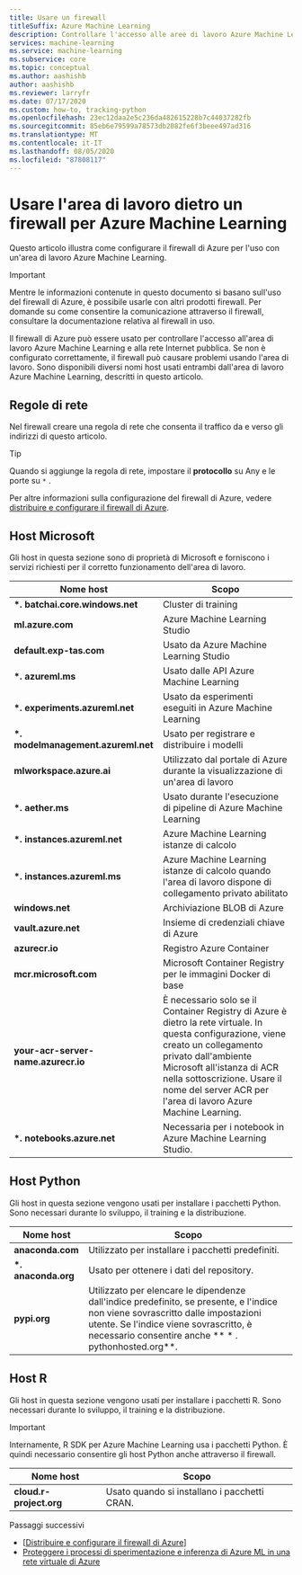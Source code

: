 ```yaml
---
title: Usare un firewall
titleSuffix: Azure Machine Learning
description: Controllare l'accesso alle aree di lavoro Azure Machine Learning con i firewall di Azure. Informazioni sugli host che è necessario consentire attraverso il firewall per il corretto funzionamento di Azure Machine Learning.
services: machine-learning
ms.service: machine-learning
ms.subservice: core
ms.topic: conceptual
ms.author: aashishb
author: aashishb
ms.reviewer: larryfr
ms.date: 07/17/2020
ms.custom: how-to, tracking-python
ms.openlocfilehash: 23ec12daa2e5c236da482615228b7c44037282fb
ms.sourcegitcommit: 85eb6e79599a78573db2082fe6f3beee497ad316
ms.translationtype: MT
ms.contentlocale: it-IT
ms.lasthandoff: 08/05/2020
ms.locfileid: "87808117"
---
```

# <a name="use-workspace-behind-a-firewall-for-azure-machine-learning"></a>Usare l'area di lavoro dietro un firewall per Azure Machine Learning

Questo articolo illustra come configurare il firewall di Azure per l'uso con un'area di lavoro Azure Machine Learning.

> [!IMPORTANT]
> Mentre le informazioni contenute in questo documento si basano sull'uso del firewall di Azure, è possibile usarle con altri prodotti firewall. Per domande su come consentire la comunicazione attraverso il firewall, consultare la documentazione relativa al firewall in uso.

Il firewall di Azure può essere usato per controllare l'accesso all'area di lavoro Azure Machine Learning e alla rete Internet pubblica. Se non è configurato correttamente, il firewall può causare problemi usando l'area di lavoro. Sono disponibili diversi nomi host usati entrambi dall'area di lavoro Azure Machine Learning, descritti in questo articolo.

## <a name="network-rules"></a>Regole di rete

Nel firewall creare una regola di rete che consenta il traffico da e verso gli indirizzi di questo articolo.

> [!TIP]
> Quando si aggiunge la regola di rete, impostare il __protocollo__ su Any e le porte su `*` .
>
> Per altre informazioni sulla configurazione del firewall di Azure, vedere [distribuire e configurare il firewall di Azure](../firewall/tutorial-firewall-deploy-portal.md#configure-an-application-rule).

## <a name="microsoft-hosts"></a>Host Microsoft

Gli host in questa sezione sono di proprietà di Microsoft e forniscono i servizi richiesti per il corretto funzionamento dell'area di lavoro.

| **Nome host** | **Scopo** |
| ---- | ---- |
| **\*. batchai.core.windows.net** | Cluster di training |
| **ml.azure.com** | Azure Machine Learning Studio |
| **default.exp-tas.com** | Usato da Azure Machine Learning Studio |
| **\*. azureml.ms** | Usato dalle API Azure Machine Learning |
| **\*. experiments.azureml.net** | Usato da esperimenti eseguiti in Azure Machine Learning |
| **\*. modelmanagement.azureml.net** | Usato per registrare e distribuire i modelli|
| **mlworkspace.azure.ai** | Utilizzato dal portale di Azure durante la visualizzazione di un'area di lavoro |
| **\*. aether.ms** | Usato durante l'esecuzione di pipeline di Azure Machine Learning |
| **\*. instances.azureml.net** | Azure Machine Learning istanze di calcolo |
| **\*. instances.azureml.ms** | Azure Machine Learning istanze di calcolo quando l'area di lavoro dispone di collegamento privato abilitato |
| **windows.net** | Archiviazione BLOB di Azure |
| **vault.azure.net** | Insieme di credenziali chiave di Azure |
| **azurecr.io** | Registro Azure Container |
| **mcr.microsoft.com** | Microsoft Container Registry per le immagini Docker di base |
| **your-acr-server-name.azurecr.io** | È necessario solo se il Container Registry di Azure è dietro la rete virtuale. In questa configurazione, viene creato un collegamento privato dall'ambiente Microsoft all'istanza di ACR nella sottoscrizione. Usare il nome del server ACR per l'area di lavoro Azure Machine Learning. |
| **\*. notebooks.azure.net** | Necessaria per i notebook in Azure Machine Learning Studio. |
## <a name="python-hosts"></a>Host Python

Gli host in questa sezione vengono usati per installare i pacchetti Python. Sono necessari durante lo sviluppo, il training e la distribuzione. 

| **Nome host** | **Scopo** |
| ---- | ---- |
| **anaconda.com** | Utilizzato per installare i pacchetti predefiniti. |
| **\*. anaconda.org** | Usato per ottenere i dati del repository. |
| **pypi.org** | Utilizzato per elencare le dipendenze dall'indice predefinito, se presente, e l'indice non viene sovrascritto dalle impostazioni utente. Se l'indice viene sovrascritto, è necessario consentire anche ** \* . pythonhosted.org**. |

## <a name="r-hosts"></a>Host R

Gli host in questa sezione vengono usati per installare i pacchetti R. Sono necessari durante lo sviluppo, il training e la distribuzione.

> [!IMPORTANT]
> Internamente, R SDK per Azure Machine Learning usa i pacchetti Python. È quindi necessario consentire gli host Python anche attraverso il firewall.

| **Nome host** | **Scopo** |
| ---- | ---- |
| **cloud.r-project.org** | Usato quando si installano i pacchetti CRAN. |

Passaggi successivi

* [[Distribuire e configurare il firewall di Azure](../firewall/tutorial-firewall-deploy-portal.md)]
* [Proteggere i processi di sperimentazione e inferenza di Azure ML in una rete virtuale di Azure](how-to-enable-virtual-network.md)
